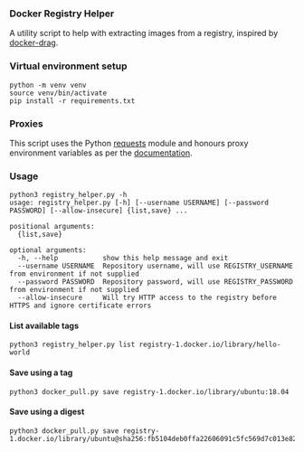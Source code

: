 ### Docker Registry Helper

A utility script to help with extracting images from a registry, inspired by 
[docker-drag](https://github.com/NotGlop/docker-drag).

### Virtual environment setup

```shell
python -m venv venv
source venv/bin/activate
pip install -r requirements.txt
```

### Proxies

This script uses the Python [requests](https://pypi.org/project/requests/) module and honours proxy environment variables as
per the [documentation](https://requests.readthedocs.io/en/latest/user/advanced/#proxies).

### Usage

```shell
python3 registry_helper.py -h
usage: registry_helper.py [-h] [--username USERNAME] [--password PASSWORD] [--allow-insecure] {list,save} ...

positional arguments:
  {list,save}

optional arguments:
  -h, --help           show this help message and exit
  --username USERNAME  Repository username, will use REGISTRY_USERNAME from environment if not supplied
  --password PASSWORD  Repository password, will use REGISTRY_PASSWORD from environment if not supplied
  --allow-insecure     Will try HTTP access to the registry before HTTPS and ignore certificate errors
```

#### List available tags
```shell
python3 registry_helper.py list registry-1.docker.io/library/hello-world
```

#### Save using a tag
```shell
python3 docker_pull.py save registry-1.docker.io/library/ubuntu:18.04
```

#### Save using a digest
```shell
python3 docker_pull.py save registry-1.docker.io/library/ubuntu@sha256:fb5104deb0ffa22606091c5fc569d7c013e826a58cf9c3d0dedcb7e99ac21cd3
```
